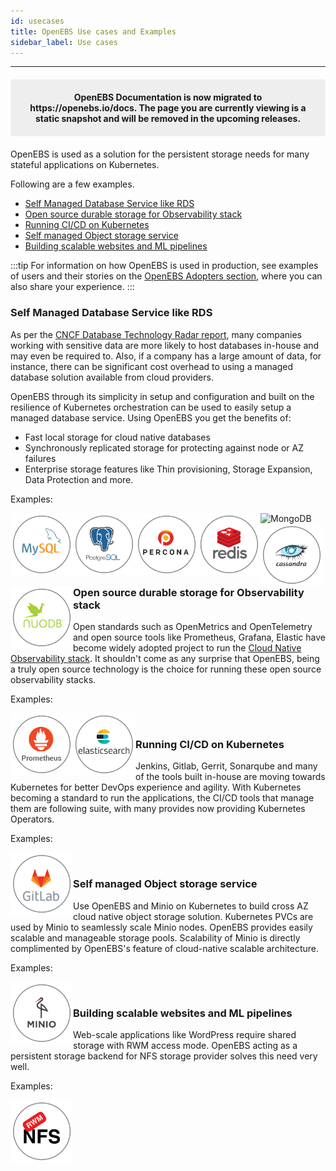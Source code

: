 ```yaml
---
id: usecases
title: OpenEBS Use cases and Examples
sidebar_label: Use cases
---
```

------

<center><p style="padding: 20px; margin: 20px 0; border-radius: 3px; background-color: #eeeeee;"><strong>
  OpenEBS Documentation is now migrated to https://openebs.io/docs. The page you are currently viewing is a static snapshot and will be removed in the upcoming releases. </strong></p></center>
  
OpenEBS is used as a solution for the persistent storage needs for many stateful applications on Kubernetes. 

Following are a few examples.
- [Self Managed Database Service like RDS](#self-managed-database-service-like-rds) 
- [Open source durable storage for Observability stack](#open-source-durable-storage-for-observability-stack)
- [Running CI/CD on Kubernetes](#running-ci-cd-on-kubernetes)
- [Self managed Object storage service](#self-managed-object-storage-service)
- [Building scalable websites and ML pipelines](#building-scalable-websites-and-ml-pipelines)

:::tip
For information on how OpenEBS is used in production, see examples of users and their stories on the [OpenEBS Adopters section](https://github.com/openebs/openebs/blob/master/ADOPTERS.md), where you can also share your experience.
:::

### Self Managed Database Service like RDS 

As per the [CNCF Database Technology Radar report](https://radar.cncf.io/2020-11-database-storage), many companies working with sensitive data are more likely to host databases in-house and may even be required to. Also, if a company has a large amount of data, for instance, there can be significant cost overhead to using a managed database solution available from cloud providers.

OpenEBS through its simplicity in setup and configuration and built on the resilience of Kubernetes orchestration can be used to easily setup a managed database service. Using OpenEBS you get the benefits of:
- Fast local storage for cloud native databases
- Synchronously replicated storage for protecting against node or AZ failures
- Enterprise storage features like Thin provisioning, Storage Expansion, Data Protection and more. 

Examples:

<div class="row stateful-applications_row">
  <div class="">
	<a href="/docs/next/mysql.html" target="_blank">
		<img src="/docs/assets/a-mysql.png" alt="MySQL" style="float:left;width:100px;">
	</a>
  </div>  
  <div class="">
	<a href="/docs/next/postgres.html" target="_blank">
		<img src="/docs/assets/a-postgres.png" alt="PostgreSQL" style="float:left;width:100px;">
	</a>
  </div>
  <div class="">
	<a href="/docs/next/percona.html" target="_blank">
		<img src="/docs/assets/a-percona.png" alt="Percona" style="float:left;width:100px;">
	</a>
  </div>
  <div class="">
	<a href="/docs/next/redis.html" target="_blank">
		<img src="/docs/assets/a-redis.png" alt="Redis" style="float:left;width:100px;">
	</a>
  </div>  
  <div class="">
	<a href="/docs/next/mongo.html" target="_blank">
		<img src="/docs/assets/svg/a-mongo.svg" alt="MongoDB" style="float:left;width:100px;">
	</a>
  </div>
  <div class="">
	<a href="/docs/next/cassandra.html" target="_blank">
		<img src="/docs/assets/a-cassandra.png" alt="Cassandra" style="float:left;width:100px;">
	</a>
  </div>
  <div class="">
	<a href="/docs/next/nuodb.html" target="_blank">
		<img src="/docs/assets/a-nuodb.png" alt="NuoDB" style="float:left;width:100px;">
	</a>
  </div>
</div>
<br>

### Open source durable storage for Observability stack

Open standards such as OpenMetrics and OpenTelemetry and open source tools like Prometheus, Grafana, Elastic have become widely adopted project to run the [Cloud Native Observability stack](https://radar.cncf.io/2020-09-observability). It shouldn't come as any surprise that OpenEBS, being a truly open source technology is the choice for running these open source observability stacks.  

Examples:

<div class="row stateful-applications_row">
  <div class="">
	<a href="/docs/next/prometheus.html" target="_blank">
		<img src="/docs/assets/a-prometheus.png" alt="Prometheus" style="float:left;width:100px;">
	</a>
  </div>
  <div class="">
	<a href="/docs/next/elasticsearch.html" target="_blank">
		<img src="/docs/assets/a-elastic.png" alt="Elastic" style="float:left;width:100px;">
	</a>
  </div>
</div>
<br>

### Running CI/CD on Kubernetes

Jenkins, Gitlab, Gerrit, Sonarqube and many of the tools built in-house are moving towards Kubernetes for better DevOps experience and agility. With Kubernetes becoming a standard to run the applications, the CI/CD tools that manage them are following suite, with many provides now providing Kubernetes Operators.

Examples:

<div class="row stateful-applications_row">
  <div class="">
	<a href="/docs/next/gitlab.html" target="_blank">
		<img src="/docs/assets/a-gitlab.png" alt="GitLab" style="float:left;width:100px;">
	</a>
  </div>
</div>
<br>

### Self managed Object storage service

Use OpenEBS and Minio on Kubernetes to build cross AZ cloud native object storage solution. Kubernetes PVCs are used by Minio to seamlessly scale Minio nodes. OpenEBS provides easily scalable and manageable storage pools. Scalability of Minio is directly complimented by OpenEBS's feature of cloud-native scalable architecture.


Examples:

<div class="row stateful-applications_row">
  <div class="">
	<a href="/docs/next/minio.html" target="_blank">
		<img src="/docs/assets/a-minio.png" alt="Minio" style="float:left;width:100px;">
	</a>
  </div>
</div>
<br>

### Building scalable websites and ML pipelines

Web-scale applications like WordPress require shared storage with RWM access mode. OpenEBS acting as a persistent storage backend for NFS storage provider solves this need very well. 

Examples:

<div class="row stateful-applications_row">
  <div class="">
	<a href="/docs/next/rwm.html" target="_blank">
		<img src="/docs/assets/a-nfs.png" alt="Wordpress" style="float:left;width:100px;">
	</a>
  </div>
</div>

<br>
<br>


